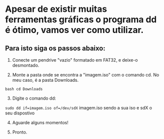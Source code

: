 # Apesar de existir muitas ferramentas gráficas o programa dd é ótimo, vamos ver como utilizar.

## Para isto siga os passos abaixo:

1. Conecte um pendrive "vazio" formatado em FAT32, e deixe-o desmontado.

2. Monte a pasta onde se encontra a "imagem.iso" com o comando cd. No meu caso, é a pasta Downloads.

```bash cd Downloads```

3. Digite o comando dd:

```sudo dd if=imagem.iso of=/dev/sdX``` imagem.iso sendo a sua iso e sdX o seu dispostivo

4. Aguarde alguns momentos!

5. Pronto.






